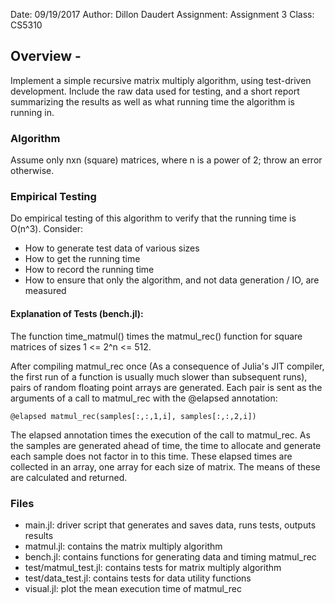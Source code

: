Date: 09/19/2017
Author: Dillon Daudert
Assignment: Assignment 3
Class: CS5310

## Overview -
Implement a simple recursive matrix multiply algorithm, using test-driven development.
Include the raw data used for testing, and a short report summarizing the results as 
well as what running time the algorithm is running in.

### Algorithm
Assume only nxn (square) matrices, where n is a power of 2; throw an error otherwise.

### Empirical Testing
Do empirical testing of this algorithm to verify that the running time is O(n^3). 
Consider:
- How to generate test data of various sizes
- How to get the running time 
- How to record the running time
- How to ensure that only the algorithm, and not data generation / IO, are measured

#### Explanation of Tests (bench.jl):
The function time_matmul() times the matmul_rec() function for square matrices of 
sizes 1 <= 2^n <= 512. 

After compiling matmul_rec once (As a consequence of Julia's
JIT compiler, the first run of a function is usually much slower than subsequent 
runs), pairs of random floating point arrays are generated. Each pair is sent as
the arguments of a call to matmul_rec with the @elapsed annotation:

`@elapsed matmul_rec(samples[:,:,1,i], samples[:,:,2,i])`

The elapsed annotation times the execution of the call to matmul_rec. As the samples
are generated ahead of time, the time to allocate and generate each sample does not
factor in to this time. These elapsed times are collected in an array, one array 
for each size of matrix. The means of these are calculated and returned.

### Files
- main.jl: driver script that generates and saves data, runs tests, outputs results
- matmul.jl: contains the matrix multiply algorithm
- bench.jl: contains functions for generating data and timing matmul_rec
- test/matmul_test.jl: contains tests for matrix multiply algorithm
- test/data_test.jl: contains tests for data utility functions
- visual.jl: plot the mean execution time of matmul_rec 
